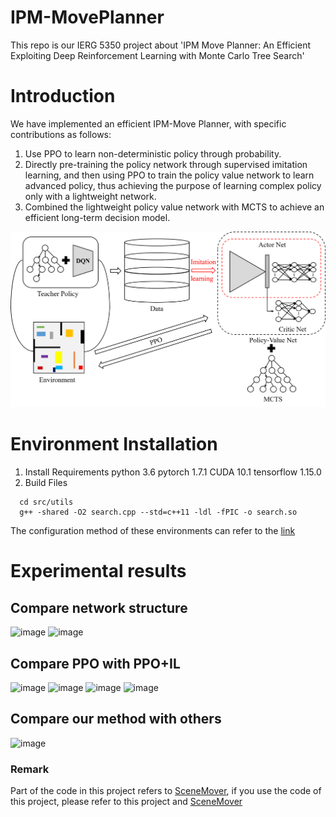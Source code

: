 # IPM-MovePlanner
This repo is our IERG 5350 project about 'IPM Move Planner: An Efficient Exploiting Deep Reinforcement Learning with Monte Carlo Tree Search'
# Introduction
We have implemented an efficient IPM-Move Planner, with specific contributions as follows:
1. Use PPO to learn non-deterministic policy through probability.
2. Directly pre-training the policy network through supervised imitation learning, and then using PPO to train the policy value network to learn advanced policy, thus achieving the purpose of learning complex policy only with a lightweight network.
3. Combined the lightweight policy value network with MCTS to achieve an efficient long-term decision model.

![image](https://github.com/baifanxxx/IPM-MovePlanner/blob/main/IPM-MovePlaner/figs/Structure_diagram.png)

# Environment Installation
1. Install Requirements
  python 3.6
  pytorch 1.7.1
  CUDA 10.1
  tensorflow 1.15.0
2. Build Files 
```
  cd src/utils
  g++ -shared -O2 search.cpp --std=c++11 -ldl -fPIC -o search.so
```
The configuration method of these environments can refer to the [link](https://github.com/HanqingWangAI/SceneMover)

# Experimental results
## Compare network structure
![image](https://github.com/baifanxxx/IPM-MovePlanner/tree/main/IPM-MovePlaner/figs/net_success_rate.jpg)
![image](https://github.com/baifanxxx/IPM-MovePlanner/tree/main/IPM-MovePlaner/figs/net_loss.jpg)

## Compare PPO with PPO+IL
![image](https://github.com/baifanxxx/IPM-MovePlanner/tree/main/IPM-MovePlaner/figs/rewards.png)
![image](https://github.com/baifanxxx/IPM-MovePlanner/tree/main/IPM-MovePlaner/figs/test_average_step.png)
![image](https://github.com/baifanxxx/IPM-MovePlanner/tree/main/IPM-MovePlaner/figs/test_success_rate.png)
![image](https://github.com/baifanxxx/IPM-MovePlanner/tree/main/IPM-MovePlaner/figs/loss.png)

## Compare our method with others
![image](https://github.com/baifanxxx/IPM-MovePlanner/tree/main/IPM-MovePlaner/figs/table.jpg)

### Remark
Part of the code in this project refers to [SceneMover](https://github.com/HanqingWangAI/SceneMover), if you use the code of this project, please refer to this project and [SceneMover](https://github.com/HanqingWangAI/SceneMover)

